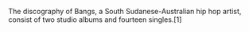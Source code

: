 The discography of Bangs, a South Sudanese-Australian hip hop artist, consist of two studio albums and fourteen singles.[1]
